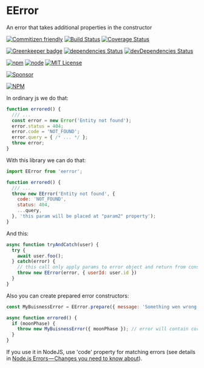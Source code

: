 # EError
An error that takes additional properties in the constructor

[![Commitizen friendly](https://img.shields.io/badge/commitizen-friendly-brightgreen.svg)](http://commitizen.github.io/cz-cli/)
[![Build Status](https://travis-ci.org/CheerlessCloud/eerror-js.svg?branch=master)](https://travis-ci.org/TeslaCtroitel/eerror-js)
[![Coverage Status](https://coveralls.io/repos/github/CheerlessCloud/eerror-js/badge.svg?branch=master)](https://coveralls.io/github/CheerlessCloud/eerror-js?branch=master)

[![Greenkeeper badge](https://badges.greenkeeper.io/CheerlessCloud/eerror-js.svg)](https://greenkeeper.io/)
[![dependencies Status](https://david-dm.org/CheerlessCloud/eerror-js/status.svg)](https://david-dm.org/CheerlessCloud/eerror-js)
[![devDependencies Status](https://david-dm.org/CheerlessCloud/eerror-js/dev-status.svg)](https://david-dm.org/CheerlessCloud/eerror-js?type=dev)

[![npm](https://img.shields.io/npm/v/eerror.svg)]()
[![node](https://img.shields.io/node/v/eerror.svg)]()
[![MIT License](https://img.shields.io/npm/l/eerror.svg)]()

[![Sponsor](https://app.codesponsor.io/embed/jkPpzosXxwDBBaBNpoqWKCXd/CheerlessCloud/eerror-js.svg)](https://app.codesponsor.io/link/jkPpzosXxwDBBaBNpoqWKCXd/CheerlessCloud/eerror-js)

[![NPM](https://nodei.co/npm/eerror.png?downloads=true&downloadRank=true&stars=true)](https://nodei.co/npm/eerror/)

In ordinary js we do that:
```javascript
function errored() {
  /// ...
  const error = new Error('Entity not found');
  error.status = 404;
  error.code = 'NOT_FOUND';
  error.query = { /* ... */ };
  throw error;
}
```

With this library we can do that:
```javascript
import EError from 'eerror';

function errored() {
  /// ...
  throw new EError('Entity not found', {
    code: 'NOT_FOUND',
    status: 404,
    ...query,
  }, 'this param will be placed at "param2" property');
}
```
And this:
```javascript
async function tryAndCatch(user) {
  try {
    await user.foo();
  } catch(error) {
    // this call only apply params to error object and return from constructor
    throw new EError(error, { userId: user.id })
  }
}
```
Also you can create prepared error constructors:
```javascript
const MyBuisnessError = EError.prepare({ message: 'Something wen wrong', code: 42 });

async function errored() {
  if (moonPhase) {
    throw new MyBuisnessError({ moonPhase }); // error will contain correct stacktrace, code = 42 and moonPhase value, message will be equal 'Something wen wrong'
  }
}
```

If you use it in NodeJS, use 'code' property for matching errors (see details in [Node.js Errors — Changes you need to know about](https://medium.com/the-node-js-collection/node-js-errors-changes-you-need-to-know-about-dc8c82417f65)).
